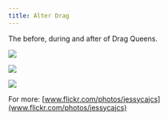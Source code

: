 ```yaml
---
title: Alter Drag
---
```

The before, during and after of Drag Queens.

<div class="img-row">

![](https://ucarecdn.com/64470dea-eb95-4fad-bcf7-2d472f870c2c/)

![](https://ucarecdn.com/62bfa615-db01-4723-84f6-e4b9522ab759/)

</div>

![](https://ucarecdn.com/8cf46d3a-bf91-489d-8482-ff34d19868d3/)

For more: [www.flickr.com/photos/jessycajcs](www.flickr.com/photos/jessycajcs)